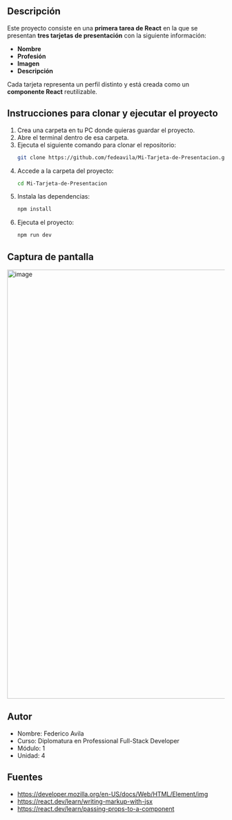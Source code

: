 ## Descripción
Este proyecto consiste en una **primera tarea de React** en la que se presentan **tres tarjetas de presentación** con la siguiente información:

- **Nombre**
- **Profesión**
- **Imagen**
- **Descripción**

Cada tarjeta representa un perfil distinto y está creada como un **componente React** reutilizable.

## Instrucciones para clonar y ejecutar el proyecto

1. Crea una carpeta en tu PC donde quieras guardar el proyecto.
2. Abre el terminal dentro de esa carpeta.
3. Ejecuta el siguiente comando para clonar el repositorio:
   ```bash
   git clone https://github.com/fedeavila/Mi-Tarjeta-de-Presentacion.git
4. Accede a la carpeta del proyecto:
   ```bash
   cd Mi-Tarjeta-de-Presentacion
5. Instala las dependencias:
   ```bash
   npm install
6. Ejecuta el proyecto:
   ```bash
   npm run dev

## Captura de pantalla
<img width="1099" height="992" alt="image" src="https://github.com/user-attachments/assets/49517dd6-d380-4196-b116-7133f56076d1" />

## Autor
- Nombre: Federico Avila
- Curso: Diplomatura en Professional Full-Stack Developer
- Módulo: 1
- Unidad: 4

## Fuentes
- https://developer.mozilla.org/en-US/docs/Web/HTML/Element/img
- https://react.dev/learn/writing-markup-with-jsx
- https://react.dev/learn/passing-props-to-a-component

